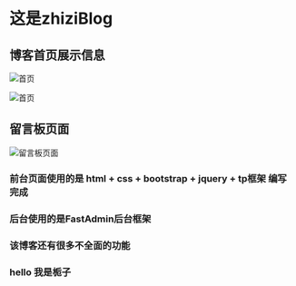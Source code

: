 这是zhiziBlog  
==========
## 博客首页展示信息

![首页](https://github.com/804665121/zhiziBlog/blob/master/img/home.png)


![首页](https://github.com/804665121/zhiziBlog/blob/master/img/home1.png)


## 留言板页面

![留言板页面](https://github.com/804665121/zhiziBlog/blob/master/img/message.png)

### 前台页面使用的是 html + css + bootstrap + jquery + tp框架 编写完成
   
### 后台使用的是FastAdmin后台框架


    
### 该博客还有很多不全面的功能     

### hello 我是栀子   
